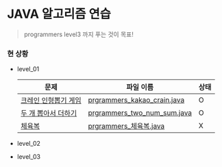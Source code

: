 # JAVA 알고리즘 연습

> programmers level3 까지 푸는 것이 목표!

### 현 상황

* level_01

  | 문제                                                         | 파일 이름                                                    | 상태 |
  | ------------------------------------------------------------ | ------------------------------------------------------------ | ---- |
  | [크레인 인형뽑기 게임](https://programmers.co.kr/learn/courses/30/lessons/64061#) | [prgrammers_kakao_crain.java](./programmers_level_01/prgrammers_kakao_crain.java) | O    |
  | [두 개 뽑아서 더하기](https://programmers.co.kr/learn/courses/30/lessons/68644) | [prgrammers_two_num_sum.java](./programmers_level_01/prgrammers_two_num_sum.java) | O    |
  | [체육복](https://programmers.co.kr/learn/courses/30/lessons/42862) | [prgrammers_체육복.java](./programmers_level_01/prgrammers_체육복.java) | X    |

* level_02

* level_03

